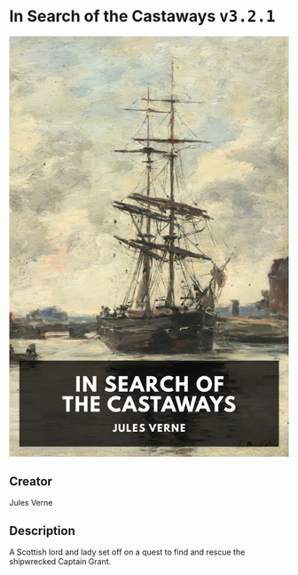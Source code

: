 
# In Search of the Castaways <kbd>v3.2.1</kbd>

<center>
  <img src="./cover-1024.jpg"/>
</center>

## Creator
Jules Verne

## Description
A Scottish lord and lady set off on a quest to find and rescue the shipwrecked Captain Grant.
